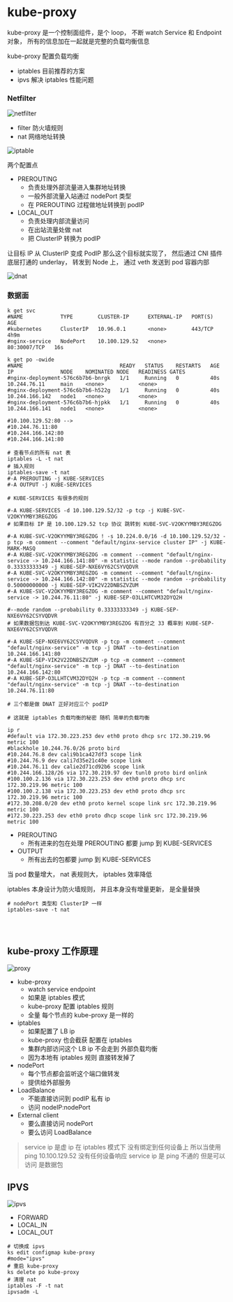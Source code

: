 # kube-proxy


kube-proxy 是一个控制面组件，是个 loop，
不断 watch Service 和 Endpoint 对象，
所有的信息加在一起就是完整的负载均衡信息

kube-proxy 配置负载均衡

- iptables 目前推荐的方案
- ipvs 解决 iptables 性能问题


### Netfilter

![netfilter](images/netfilter.png)

- filter 防火墙规则
- nat 网络地址转换

![iptable](images/iptable.png)




两个配置点
- PREROUTING
  - 负责处理外部流量进入集群地址转换
  - 一般外部流量入站通过 nodePort 类型
  - 在 PREROUTING 过程做地址转换到 podIP
- LOCAL_OUT
  - 负责处理内部流量访问
  - 在出站流量处做 nat
  - 把 ClusterIP 转换为 podIP

让目标 IP 从 ClusterIP 变成 PodIP 那么这个目标就实现了，
然后通过 CNI 插件底层打通的 underlay，
转发到 Node 上，
通过 veth 发送到 pod 容器内部

![dnat](images/dnat.png)


### 数据面

```shell
k get svc
#NAME            TYPE        CLUSTER-IP      EXTERNAL-IP   PORT(S)        AGE
#kubernetes      ClusterIP   10.96.0.1       <none>        443/TCP        4h9m
#nginx-service   NodePort    10.100.129.52   <none>        80:30007/TCP   16s

k get po -owide
#NAME                               READY   STATUS    RESTARTS   AGE   IP               NODE    NOMINATED NODE   READINESS GATES
#nginx-deployment-576c6b7b6-bnrgk   1/1     Running   0          40s   10.244.76.11     main    <none>           <none>
#nginx-deployment-576c6b7b6-h522g   1/1     Running   0          40s   10.244.166.142   node1   <none>           <none>
#nginx-deployment-576c6b7b6-hjpkk   1/1     Running   0          40s   10.244.166.141   node1   <none>           <none>

#10.100.129.52:80 -->
#10.244.76.11:80
#10.244.166.142:80
#10.244.166.141:80

# 查看节点的所有 nat 表
iptables -L -t nat
# 插入规则
iptables-save -t nat
#-A PREROUTING -j KUBE-SERVICES
#-A OUTPUT -j KUBE-SERVICES

# KUBE-SERVICES 有很多的规则

#-A KUBE-SERVICES -d 10.100.129.52/32 -p tcp -j KUBE-SVC-V2OKYYMBY3REGZOG
# 如果目标 IP 是 10.100.129.52 tcp 协议 跳转到 KUBE-SVC-V2OKYYMBY3REGZOG

#-A KUBE-SVC-V2OKYYMBY3REGZOG ! -s 10.224.0.0/16 -d 10.100.129.52/32 -p tcp -m comment --comment "default/nginx-service cluster IP" -j KUBE-MARK-MASQ
#-A KUBE-SVC-V2OKYYMBY3REGZOG -m comment --comment "default/nginx-service -> 10.244.166.141:80" -m statistic --mode random --probability 0.33333333349 -j KUBE-SEP-NXE6VY62CSYVQDVR
#-A KUBE-SVC-V2OKYYMBY3REGZOG -m comment --comment "default/nginx-service -> 10.244.166.142:80" -m statistic --mode random --probability 0.50000000000 -j KUBE-SEP-VIK2V22DNBSZVZUM
#-A KUBE-SVC-V2OKYYMBY3REGZOG -m comment --comment "default/nginx-service -> 10.244.76.11:80" -j KUBE-SEP-O3LLHTCVM32DYQ2H

#--mode random --probability 0.33333333349 -j KUBE-SEP-NXE6VY62CSYVQDVR
# 如果数据包到达 KUBE-SVC-V2OKYYMBY3REGZOG 有百分之 33 概率到 KUBE-SEP-NXE6VY62CSYVQDVR

#-A KUBE-SEP-NXE6VY62CSYVQDVR -p tcp -m comment --comment "default/nginx-service" -m tcp -j DNAT --to-destination 10.244.166.141:80
#-A KUBE-SEP-VIK2V22DNBSZVZUM -p tcp -m comment --comment "default/nginx-service" -m tcp -j DNAT --to-destination 10.244.166.142:80
#-A KUBE-SEP-O3LLHTCVM32DYQ2H -p tcp -m comment --comment "default/nginx-service" -m tcp -j DNAT --to-destination 10.244.76.11:80

# 三个都是做 DNAT 正好对应三个 podIP

# 这就是 iptables 负载均衡的秘密 随机 简单的负载均衡

ip r
#default via 172.30.223.253 dev eth0 proto dhcp src 172.30.219.96 metric 100 
#blackhole 10.244.76.0/26 proto bird 
#10.244.76.8 dev cali9b1ca427df3 scope link 
#10.244.76.9 dev cali7d35e21c40e scope link 
#10.244.76.11 dev calie2d71cd92b6 scope link 
#10.244.166.128/26 via 172.30.219.97 dev tunl0 proto bird onlink 
#100.100.2.136 via 172.30.223.253 dev eth0 proto dhcp src 172.30.219.96 metric 100 
#100.100.2.138 via 172.30.223.253 dev eth0 proto dhcp src 172.30.219.96 metric 100 
#172.30.208.0/20 dev eth0 proto kernel scope link src 172.30.219.96 metric 100 
#172.30.223.253 dev eth0 proto dhcp scope link src 172.30.219.96 metric 100 

```

- PREROUTING
  - 所有进来的包在处理 PREROUTING 都要 jump 到 KUBE-SERVICES
- OUTPUT
    - 所有出去的包都要 jump 到 KUBE-SERVICES

当 pod 数量增大，
nat 表规则大，
iptables 效率降低

iptables 本身设计为防火墙规则，
并且本身没有增量更新，
是全量替换

```shell
# nodePort 类型和 ClusterIP 一样
iptables-save -t nat




```


## kube-proxy 工作原理

![proxy](images/proxy.png)

- kube-proxy
  - watch service endpoint
  - 如果是 iptables 模式
  - kube-proxy 配置 iptables 规则
  - 全量 每个节点的 kube-proxy 是一样的
- iptables
  - 如果配置了 LB ip
  - kube-proxy 也会截获 配置在 iptables
  - 集群内部访问这个 LB ip 不会走到 外部负载均衡
  - 因为本地有 iptables 规则 直接转发掉了
- nodePort
  - 每个节点都会监听这个端口做转发
  - 提供给外部服务
- LoadBalance
  - 不能直接访问到 podIP 私有 ip
  - 访问 nodeIP:nodePort
- External client
  - 要么直接访问 nodePort
  - 要么访问 LoadBalance

> service ip 是虚 ip 在 iptables 模式下 没有绑定到任何设备上
> 所以当使用 ping 10.100.129.52 没有任何设备响应
> service ip 是 ping 不通的
> 但是可以访问 是数据包


## IPVS

![ipvs](images/ipvs.png)

- FORWARD
- LOCAL_IN
- LOCAL_OUT

```shell
# 切换成 ipvs
ks edit configmap kube-proxy
#mode="ipvs"
# 重启 kube-proxy
ks delete po kube-proxy
# 清理 nat
iptables -F -t nat
ipvsadm -L
```




























